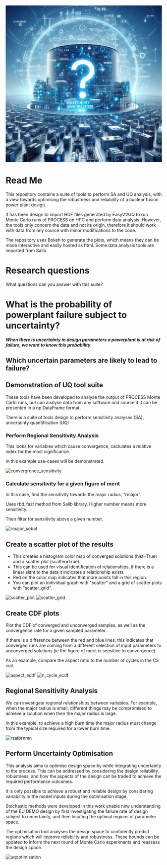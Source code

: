 ![cover_image](https://github.com/ym1906/uq-sa-fusion-optimisation/blob/main/examples/plots/uq_design_fusion.jpeg)

# Read Me

This repository contains a suite of tools to perform SA and UQ analysis, with a view towards optimising the robustness and reliability of a nuclear fusion power plant design.

It has been design to import HDF files generated by EasyVVUQ to run Monte Carlo runs of PROCESS on HPC and perform data analysis. However, the tools only concern the data and not its origin, therefore it should work with data from any source with minor modifications to the code.

The repository uses Bokeh to generate the plots, which means they can be made interactive and easily hosted as html. Some data analysis tools are imported from Salib.

# Research questions

What questions can you answer with this suite?

# What is the probability of powerplant failure subject to uncertainty?

#####  When there is uncertainty in design parameters a powerplant is at risk of failure, we want to know this probability.

## Which uncertain parameters are likely to lead to failure?



## Demonstration of UQ tool suite

These tools have been developed to analyse the output of PROCESS Monte Carlo runs, but can analyse data from any software and source if it can be presented in a np.DataFrame format.

There is a suite of tools design to perform sensitivity analyses (SA), uncertainty quantification (UQ)

### Perform Regional Sensitivity Analysis

This looks for variables which cause convergence, caclulates a relative index for the most significance.

In this example use-cases will be demonstrated.

![convergrence_sensitivity](<https://github.com/ym1906/uq-sa-fusion-design/blob/main/examples/plots/Input%20Parameters%20Influencing%20Convergence_plot.png>)

### Calculate sensitivity for a given figure of merit

In this case, find the sensitivity towards the major radius, "rmajor".

Uses rbd_fast method from Salib library. Higher number means more sensitivity.

Then filter for sensitivity above a given number.

![rmajor_sobol](https://github.com/ym1906/uq-sa-fusion-design/blob/main/examples/plots/Sobol%20Indices%20for%20Major%20Radius_plot.png)

## Create a scatter plot of the results

- This creates a histogram color map of converged solutions (hist=True) and a scatter plot (scatter=True).
- This can be used for visual identification of relationships, if there is a linear slant to the data it indicates a relationship exists
- Red on the color map indicates that more points fall in this region.
- You can plot an individual graph with "scatter" and a grid of scatter plots with "scatter_grid".

 ![scatter_plot](https://github.com/ym1906/uq-sa-fusion-design/blob/main/examples/plots/tbrnmnrmajor-plot.png)
 ![scatter_grid](https://github.com/ym1906/uq-sa-fusion-design/blob/main/examples/plots/scatter_gird.png)

## Create CDF plots

Plot the CDF of converged and unconverged samples, as well as the convergence rate for a given sampled parameter.

If there is a difference between the red and blue lines, this indicates that converged runs are coming from a different selection of input parameters to unconverged solutions (ie the figure of merit is sensitive to convergence).

As an example, compare the aspect ratio to the number of cycles in the CS coil.

![aspect_ecdf](https://github.com/ym1906/uq-sa-fusion-design/blob/main/examples/plots/aspect-ecdf-plot.png)
![n_cycle_ecdf](https://github.com/ym1906/uq-sa-fusion-design/blob/main/examples/plots/n_cycle_min-ecdf-plot.png)

## Regional Sensitivity Analysis

We can investigate regional relationships between variables. For example, when the major radius is small, different things may be compromised to achieve a solution when then the major radius is large.

In this example, to achieve a high burn time the major radius must change from the typical size required for a lower burn time.

![rsatbrnmn](https://github.com/ym1906/uq-sa-fusion-design/blob/main/examples/plots/tbrnmn-rsa-plot.png)

## Perform Uncertainty Optimisation

This analysis aims to optimise design space by while integrating uncertainty to the process.
This can be addressed by considering the design reliability, robustness, and how the aspects of the design can be traded to achieve the required performance outcomes.

It is only possible to achieve a robust and reliable design by considering variability in the model inputs during the optimisation stage.  

Stochastic methods were developed in this work enable new understanding of the EU DEMO design by first investigating the failure rate of design subject to uncertainty, and then locating the optimal regions of parameter space.

The optimisation tool analyses the design space to confidently predict regions which will improve reliability and robustness. These bounds can be updated to inform the next round of Monte Carlo experiments and reassess the design space.

![uqoptimisation](https://github.com/ym1906/uq-sa-fusion-design/blob/main/examples/plots/uncertaintyoptimisation.png)
